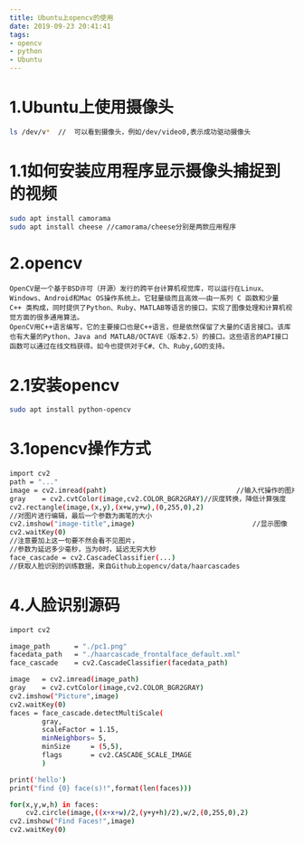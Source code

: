 ```yaml
---
title: Ubuntu上opencv的使用
date: 2019-09-23 20:41:41
tags: 
- opencv
- python
- Ubuntu
---
```


# 1.Ubuntu上使用摄像头
```bash
ls /dev/v*	//	可以看到摄像头，例如/dev/video0,表示成功驱动摄像头
```

# 1.1如何安装应用程序显示摄像头捕捉到的视频
```bash
sudo apt install camorama
sudo apt install cheese	//camorama/cheese分别是两款应用程序
```

# 2.opencv
	OpenCV是一个基于BSD许可（开源）发行的跨平台计算机视觉库，可以运行在Linux、Windows、Android和Mac OS操作系统上。它轻量级而且高效——由一系列 C 函数和少量 C++ 类构成，同时提供了Python、Ruby、MATLAB等语言的接口，实现了图像处理和计算机视觉方面的很多通用算法。
	OpenCV用C++语言编写，它的主要接口也是C++语言，但是依然保留了大量的C语言接口。该库也有大量的Python、Java and MATLAB/OCTAVE（版本2.5）的接口。这些语言的API接口函数可以通过在线文档获得。如今也提供对于C#、Ch、Ruby,GO的支持。

# 2.1安装opencv
```bash
sudo apt install python-opencv
```

# 3.1opencv操作方式
```bash
import cv2
path = "..."
image = cv2.imread(paht)								//输入代操作的图片的路径
gray	= cv2.cvtColor(image,cv2.COLOR_BGR2GRAY)//灰度转换，降低计算强度
cv2.rectangle(image,(x,y),(x+w,y+w),(0,255,0),2)	
//对图片进行编辑，最后一个参数为画笔的大小
cv2.imshow("image-title",image)								//显示图像
cv2.waitKey(0)																
//注意要加上这一句要不然会看不见图片，
//参数为延迟多少毫秒，当为0时，延迟无穷大秒
face_cascade = cv2.CascadeClassifier(...)			
//获取人脸识别的训练数据，来自Github上opencv/data/haarcascades
```

# 4.人脸识别源码
```bash
import cv2 

image_path      = "./pc1.png"
facedata_path   = "./haarcascade_frontalface_default.xml"
face_cascade    = cv2.CascadeClassifier(facedata_path)

image   = cv2.imread(image_path)
gray    = cv2.cvtColor(image,cv2.COLOR_BGR2GRAY)
cv2.imshow("Picture",image)
cv2.waitKey(0)
faces = face_cascade.detectMultiScale(
        gray,
        scaleFactor = 1.15,
        minNeighbors= 5,
        minSize     = (5,5),
        flags       = cv2.CASCADE_SCALE_IMAGE
        )   

print('hello')
print("find {0} face(s)!",format(len(faces)))

for(x,y,w,h) in faces:
    cv2.circle(image,((x+x+w)/2,(y+y+h)/2),w/2,(0,255,0),2)
cv2.imshow("Find Faces!",image)
cv2.waitKey(0)

```
